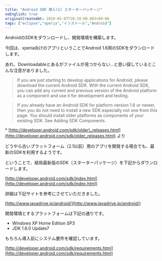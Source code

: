 ```yaml
---
title: "Android SDK 導入(1) スターターパッケージ"
noEnglish: true
originalCreatedAt: 2010-05-07T20:10:00.003+09:00
tags: ["eclipse","xperia","インストール","Android"]
---
```

AndroidのSDKをダウンロードし、開発環境を構築します。

今回は、xperia向けのアプリということでAndroid 1.6用のSDKをダウンロードします。
<!--more-->
あれ、Downloadableとあるがファイルが見つからない…と思い探しているとこんな注意がありました。

> If you are just starting to develop applications for Android, please download the current Android SDK. With the current Android SDK, you can add any current and previous version of the Android platform as a component and use it for development and testing.

> If you already have an Android SDK for platform version 1.6 or newer, then you do not need to install a new SDK especially not one from this page. You should install older platforms as components of your existing SDK. See Adding SDK Components.

\* [http://developer.android.com/sdk/older\_releases.html](http://developer.android.com/sdk/older_releases.html) より

どうやら古いプラットフォーム（2.1以前）用のアプリを開発する場合でも、最新のSDKを利用するようです。

ということで、結局最新版のSDK（スターターパッケージ）を下記からダウンロードします。

[http://developer.android.com/sdk/index.html](http://developer.android.com/sdk/index.html)

詳細は下記サイトを参考にさせていただきました。

[http://www.javadrive.jp/android/](http://www.javadrive.jp/android/)

開発環境とするプラットフォームは下記の通りです。

- Windows XP Home Edition SP3
- JDK 1.6.0 Update7

もちろん導入前にシステム要件を確認しています。

[http://developer.android.com/sdk/requirements.html](http://developer.android.com/sdk/requirements.html)
